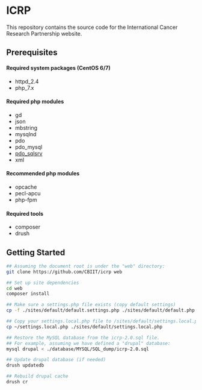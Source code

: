 # ICRP

This repository contains the source code for the International Cancer Research Partnership website. 

## Prerequisites

#### Required system packages (CentOS 6/7)
- httpd_2.4
- php_7.x

#### Required php modules
- gd
- json
- mbstring
- mysqlnd
- pdo
- pdo_mysql
- [pdo_sqlsrv](https://github.com/Microsoft/msphpsql)
- xml

#### Recommended php modules
- opcache
- pecl-apcu
- php-fpm

#### Required tools
- composer
- drush

## Getting Started

```bash
## Assuming the document root is under the "web" directory:
git clone https://github.com/CBIIT/icrp web

## Set up site dependencies
cd web
composer install

## Make sure a settings.php file exists (copy default settings)
cp -f ./sites/default/default.settings.php ./sites/default/default.php

## Copy your settings.local.php file to /sites/default/settings.local.php
cp ~/settings.local.php ./sites/default/settings.local.php

## Restore the MySQL database from the icrp-2.0.sql file. 
## For example, assuming we have defined a "drupal" database:
mysql drupal < ./database/MYSQL/SQL_dump/icrp-2.0.sql

## Update drupal database (if needed)
drush updatedb

## Rebuild drupal cache
drush cr
```
